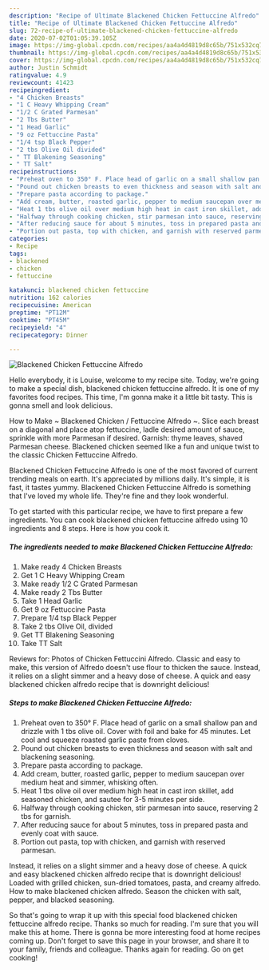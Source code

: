 ```yaml
---
description: "Recipe of Ultimate Blackened Chicken Fettuccine Alfredo"
title: "Recipe of Ultimate Blackened Chicken Fettuccine Alfredo"
slug: 72-recipe-of-ultimate-blackened-chicken-fettuccine-alfredo
date: 2020-07-02T01:05:39.105Z
image: https://img-global.cpcdn.com/recipes/aa4a4d4819d8c65b/751x532cq70/blackened-chicken-fettuccine-alfredo-recipe-main-photo.jpg
thumbnail: https://img-global.cpcdn.com/recipes/aa4a4d4819d8c65b/751x532cq70/blackened-chicken-fettuccine-alfredo-recipe-main-photo.jpg
cover: https://img-global.cpcdn.com/recipes/aa4a4d4819d8c65b/751x532cq70/blackened-chicken-fettuccine-alfredo-recipe-main-photo.jpg
author: Justin Schmidt
ratingvalue: 4.9
reviewcount: 41423
recipeingredient:
- "4 Chicken Breasts"
- "1 C Heavy Whipping Cream"
- "1/2 C Grated Parmesan"
- "2 Tbs Butter"
- "1 Head Garlic"
- "9 oz Fettuccine Pasta"
- "1/4 tsp Black Pepper"
- "2 tbs Olive Oil divided"
- " TT Blakening Seasoning"
- " TT Salt"
recipeinstructions:
- "Preheat oven to 350° F. Place head of garlic on a small shallow pan and drizzle with 1 tbs olive oil. Cover with foil and bake for 45 minutes. Let cool and squeeze roasted garlic paste from cloves."
- "Pound out chicken breasts to even thickness and season with salt and blackening seasoning."
- "Prepare pasta according to package."
- "Add cream, butter, roasted garlic, pepper to medium saucepan over medium heat and simmer, whisking often."
- "Heat 1 tbs olive oil over medium high heat in cast iron skillet, add seasoned chicken, and sautee for 3-5 minutes per side."
- "Halfway through cooking chicken, stir parmesan into sauce, reserving 2 tbs for garnish."
- "After reducing sauce for about 5 minutes, toss in prepared pasta and evenly coat with sauce."
- "Portion out pasta, top with chicken, and garnish with reserved parmesan."
categories:
- Recipe
tags:
- blackened
- chicken
- fettuccine

katakunci: blackened chicken fettuccine 
nutrition: 162 calories
recipecuisine: American
preptime: "PT12M"
cooktime: "PT45M"
recipeyield: "4"
recipecategory: Dinner

---
```



![Blackened Chicken Fettuccine Alfredo](https://img-global.cpcdn.com/recipes/aa4a4d4819d8c65b/751x532cq70/blackened-chicken-fettuccine-alfredo-recipe-main-photo.jpg)

Hello everybody, it is Louise, welcome to my recipe site. Today, we're going to make a special dish, blackened chicken fettuccine alfredo. It is one of my favorites food recipes. This time, I'm gonna make it a little bit tasty. This is gonna smell and look delicious.

How to Make ~ Blackened Chicken / Fettuccine Alfredo ~. Slice each breast on a diagonal and place atop fettuccine, ladle desired amount of sauce, sprinkle with more Parmesan if desired. Garnish: thyme leaves, shaved Parmesan cheese. Blackened chicken seemed like a fun and unique twist to the classic Chicken Fettuccine Alfredo.

Blackened Chicken Fettuccine Alfredo is one of the most favored of current trending meals on earth. It's appreciated by millions daily. It's simple, it is fast, it tastes yummy. Blackened Chicken Fettuccine Alfredo is something that I've loved my whole life. They're fine and they look wonderful.


To get started with this particular recipe, we have to first prepare a few ingredients. You can cook blackened chicken fettuccine alfredo using 10 ingredients and 8 steps. Here is how you cook it.

<!--inarticleads1-->

##### The ingredients needed to make Blackened Chicken Fettuccine Alfredo:

1. Make ready 4 Chicken Breasts
1. Get 1 C Heavy Whipping Cream
1. Make ready 1/2 C Grated Parmesan
1. Make ready 2 Tbs Butter
1. Take 1 Head Garlic
1. Get 9 oz Fettuccine Pasta
1. Prepare 1/4 tsp Black Pepper
1. Take 2 tbs Olive Oil, divided
1. Get  TT Blakening Seasoning
1. Take  TT Salt


Reviews for: Photos of Chicken Fettuccini Alfredo. Classic and easy to make, this version of Alfredo doesn&#39;t use flour to thicken the sauce. Instead, it relies on a slight simmer and a heavy dose of cheese. A quick and easy blackened chicken alfredo recipe that is downright delicious! 

<!--inarticleads2-->

##### Steps to make Blackened Chicken Fettuccine Alfredo:

1. Preheat oven to 350° F. Place head of garlic on a small shallow pan and drizzle with 1 tbs olive oil. Cover with foil and bake for 45 minutes. Let cool and squeeze roasted garlic paste from cloves.
1. Pound out chicken breasts to even thickness and season with salt and blackening seasoning.
1. Prepare pasta according to package.
1. Add cream, butter, roasted garlic, pepper to medium saucepan over medium heat and simmer, whisking often.
1. Heat 1 tbs olive oil over medium high heat in cast iron skillet, add seasoned chicken, and sautee for 3-5 minutes per side.
1. Halfway through cooking chicken, stir parmesan into sauce, reserving 2 tbs for garnish.
1. After reducing sauce for about 5 minutes, toss in prepared pasta and evenly coat with sauce.
1. Portion out pasta, top with chicken, and garnish with reserved parmesan.


Instead, it relies on a slight simmer and a heavy dose of cheese. A quick and easy blackened chicken alfredo recipe that is downright delicious! Loaded with grilled chicken, sun-dried tomatoes, pasta, and creamy alfredo. How to make blackened chicken alfredo. Season the chicken with salt, pepper, and blacked seasoning. 

So that's going to wrap it up with this special food blackened chicken fettuccine alfredo recipe. Thanks so much for reading. I'm sure that you will make this at home. There is gonna be more interesting food at home recipes coming up. Don't forget to save this page in your browser, and share it to your family, friends and colleague. Thanks again for reading. Go on get cooking!
